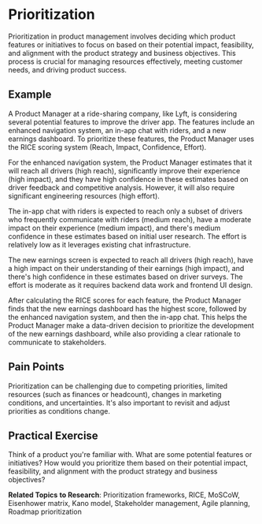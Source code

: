 # Prioritization

Prioritization in product management involves deciding which product features or initiatives to focus on based on their potential impact, feasibility, and alignment with the product strategy and business objectives. This process is crucial for managing resources effectively, meeting customer needs, and driving product success.

## Example

A Product Manager at a ride-sharing company, like Lyft, is considering several potential features to improve the driver app. The features include an enhanced navigation system, an in-app chat with riders, and a new earnings dashboard. To prioritize these features, the Product Manager uses the RICE scoring system (Reach, Impact, Confidence, Effort).

For the enhanced navigation system, the Product Manager estimates that it will reach all drivers (high reach), significantly improve their experience (high impact), and they have high confidence in these estimates based on driver feedback and competitive analysis. However, it will also require significant engineering resources (high effort).

The in-app chat with riders is expected to reach only a subset of drivers who frequently communicate with riders (medium reach), have a moderate impact on their experience (medium impact), and there's medium confidence in these estimates based on initial user research. The effort is relatively low as it leverages existing chat infrastructure.

The new earnings screen is expected to reach all drivers (high reach), have a high impact on their understanding of their earnings (high impact), and there's high confidence in these estimates based on driver surveys. The effort is moderate as it requires backend data work and frontend UI design.

After calculating the RICE scores for each feature, the Product Manager finds that the new earnings dashboard has the highest score, followed by the enhanced navigation system, and then the in-app chat. This helps the Product Manager make a data-driven decision to prioritize the development of the new earnings dashboard, while also providing a clear rationale to communicate to stakeholders.

## Pain Points

Prioritization can be challenging due to competing priorities, limited resources (such as finances or headcount), changes in marketing conditions, and uncertainties. It's also important to revisit and adjust priorities as conditions change.

## Practical Exercise

Think of a product you're familiar with. What are some potential features or initiatives? How would you prioritize them based on their potential impact, feasibility, and alignment with the product strategy and business objectives?

**Related Topics** **to Research**: Prioritization frameworks, RICE, MoSCoW, Eisenhower matrix, Kano model, Stakeholder management, Agile planning, Roadmap prioritization
